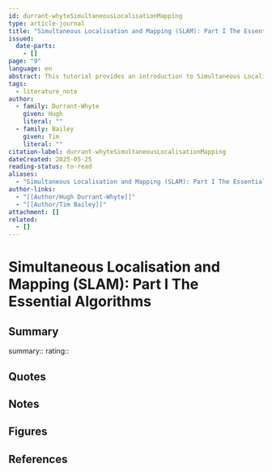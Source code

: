 ```yaml
---
id: durrant-whyteSimultaneousLocalisationMapping
type: article-journal
title: "Simultaneous Localisation and Mapping (SLAM): Part I The Essential Algorithms"
issued:
  date-parts:
    - []
page: "9"
language: en
abstract: This tutorial provides an introduction to Simultaneous Localisation and Mapping (SLAM) and the extensive research on SLAM that has been undertaken over the past decade. SLAM is the process by which a mobile robot can build a map of an environment and at the same time use this map to compute it’s own location. The past decade has seen rapid and exciting progress in solving the SLAM problem together with many compelling implementations of SLAM methods. Part I of this tutorial (this paper), describes the probabilistic form of the SLAM problem, essential solution methods and signiﬁcant implementations. Part II of this tutorial will be concerned with recent advances in computational methods and new formulations of the SLAM problem for large scale and complex environments.
tags:
  - literature_note
author:
  - family: Durrant-Whyte
    given: Hugh
    literal: ""
  - family: Bailey
    given: Tim
    literal: ""
citation-label: durrant-whyteSimultaneousLocalisationMapping
dateCreated: 2025-05-25
reading-status: to-read
aliases:
  - "Simultaneous Localisation and Mapping (SLAM): Part I The Essential Algorithms"
author-links:
  - "[[Author/Hugh Durrant-Whyte]]"
  - "[[Author/Tim Bailey]]"
attachment: []
related:
  - []
---
```


# Simultaneous Localisation and Mapping (SLAM): Part I The Essential Algorithms

## Summary
summary::
rating::

## Quotes

## Notes

## Figures

## References



